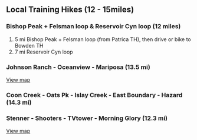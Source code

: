 ## Local Training Hikes (12 - 15miles) ##

### Bishop Peak + Felsman loop & Reservoir Cyn loop (12 miles) ###
1. 5 mi Bishop Peak + Felsman loop (from Patrica TH), then drive or bike to Bowden TH
2. 7 mi Reservoir Cyn loop

### Johnson Ranch - Oceanview - Mariposa (13.5 mi) ### 

[View map](https://jdalbey.github.io/hiking/Maps/Johnson-Oceanview-Mariposa.pdf)

### Coon Creek - Oats Pk - Islay Creek - East Boundary - Hazard  (14.3 mi) ###

### Stenner - Shooters - TVtower - Morning Glory (12.3 mi) ###
[View map](https://jdalbey.github.com/hiking/Maps/Stenner-Shooter-TVtower-MorningGlory.pdf)
